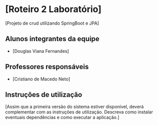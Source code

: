 # [Roteiro 2 Laboratório]

[Projeto de crud utilizando SpringBoot e JPA]

## Alunos integrantes da equipe

* [Douglas Viana Fernandes]


## Professores responsáveis

* [Cristiano de Macedo Neto]


## Instruções de utilização

[Assim que a primeira versão do sistema estiver disponível, deverá complementar com as instruções de utilização. Descreva como instalar eventuais dependências e como executar a aplicação.]
